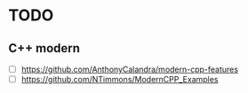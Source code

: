 # TODO

## C++ modern

- [ ] https://github.com/AnthonyCalandra/modern-cpp-features
- [ ] https://github.com/NTimmons/ModernCPP_Examples
